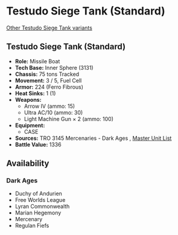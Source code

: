 # Testudo Siege Tank (Standard) 

[Other Testudo Siege Tank variants](../testudo_siege_tank.md) 

## Testudo Siege Tank (Standard) 

- **Role:** Missile Boat 
- **Tech Base:** Inner Sphere (3131) 
- **Chassis:** 75 tons Tracked 
- **Movement:** 3 / 5, Fuel Cell 
- **Armor:** 224 (Ferro Fibrous) 
- **Heat Sinks:** 1 (1) 
- **Weapons:** 
  - Arrow IV (ammo: 15) 
  - Ultra AC/10 (ammo: 30) 
  - Light Machine Gun × 2 (ammo: 100) 
- **Equipment:** 
  - CASE 
- **Sources:** TRO 3145 Mercenaries - Dark Ages , [Master Unit List](http://masterunitlist.info/Unit/Details/6544/testudo-siege-tank-standard) 
- **Battle Value:** 1336 

## Availability 

### Dark Ages 

- Duchy of Andurien 
- Free Worlds League 
- Lyran Commonwealth 
- Marian Hegemony 
- Mercenary 
- Regulan Fiefs 

